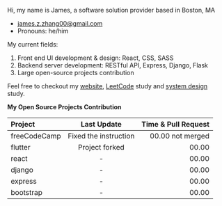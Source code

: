 Hi, my name is James, a software solution provider based in Boston, MA
- james.z.zhang00@gmail.com
- Pronouns: he/him

My current fields:
  1. Front end UI development & design: React, CSS, SASS
  2. Backend server development: RESTful API, Express, Django, Flask
  3. Large open-source projects contribution

Feel free to checkout my [website](https://mywebsite-six-mu.vercel.app/), [LeetCode](https://github.com/James-Z-Zhang00/LeetCoder) study and [system design](https://github.com/James-Z-Zhang00/SysDes) study.

**My Open Source Projects Contribution**

| Project           | Last Update | Time & Pull Request |
| :---------------- | :---------: | ----: |
| freeCodeCamp      | Fixed the instruction | 00.00 not merged |
| flutter           | Project forked | 00.00 |
| react             |      -      | 00.00 |
| django            |      -      | 00.00 |
| express           |      -      | 00.00 |
| bootstrap         |      -      | 00.00 |

<!---
- 👋 Hi, I’m James Z. Zhang
- 👀 I’m interested in full stack development
- 🌱 I’m currently learning Flask and Django
- 💞️ I’m looking to collaborate on full stack open-source projects
- 📫 james.z.zhang00@gmail.com
- 😄 Pronouns: he/him
- ⚡ Fun fact: to be developed later
--->

<!---
James-Z-Zhang00/James-Z-Zhang00 is a ✨ special ✨ repository because its `README.md` (this file) appears on your GitHub profile.
You can click the Preview link to take a look at your changes.
--->

<!---
<details>
  <summary>My Projects</summary>
  
  ### Pinned
  1. Budget Calculator
  2. NightCare
     * Baz
     * Qux
  3. Book review server

  --->

<!--
  ### Some Javascript
  ```js
  function logSomething(something) {
    console.log('Something', something);
  }
  ```
  -->
</details>
